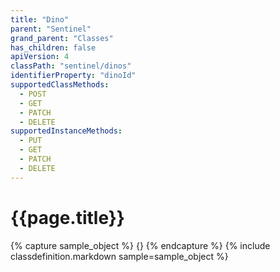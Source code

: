 ```yaml
---
title: "Dino"
parent: "Sentinel"
grand_parent: "Classes"
has_children: false
apiVersion: 4
classPath: "sentinel/dinos"
identifierProperty: "dinoId"
supportedClassMethods:
  - POST
  - GET
  - PATCH
  - DELETE
supportedInstanceMethods:
  - PUT
  - GET
  - PATCH
  - DELETE
---
```

# {{page.title}}

{% capture sample_object %}
{}
{% endcapture %}
{% include classdefinition.markdown sample=sample_object %}